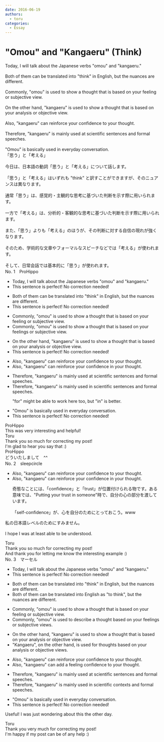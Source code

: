```yaml
---
date: 2016-06-19
authors:
  - toru
categories:
  - Essay
---
```


<h1 id="subject_show">"Omou" and "Kangaeru" (Think)</h1>
<div class="date" hidden>Jun 19, 2016 11:59</div>
<div id="post"><div id="body_show_ori">
Today, I will talk about the Japanese verbs "omou" and "kangaeru."<br/><br/>Both of them can be translated into "think" in English, but the nuances are different.<br/><br/>Commonly, "omou" is used to show a thought that is based on your feeling or subjective view.<br/><br/>On the other hand, "kangaeru" is used to show a thought that is based on your analysis or objective view.<br/><br/>Also, "kangaeru" can reinforce your confidence to your thought.<br/><br/>Therefore, "kangaeru" is mainly used at scientific sentences and formal speeches.<br/><br/>"Omou" is basically used in everyday conversation.
</div></div>

<!-- more -->

<div id="post_ja"><div id="body_show_mo">
「思う」と「考える」<br/><br/>今日は、日本語の動詞「思う」と「考える」について話します。<br/><br/>「思う」と「考える」はいずれも "think" と訳すことができますが、そのニュアンスは異なります。<br/><br/>通常「思う」は、感覚的・主観的な思考に基づいた判断を示す際に用いられます。<br/><br/>一方で「考える」は、分析的・客観的な思考に基づいた判断を示す際に用いられます。<br/><br/>また、「思う」よりも「考える」のほうが、その判断に対する自信の現れが強くなります。<br/><br/>そのため、学術的な文章やフォーマルなスピーチなどでは「考える」が使われます。<br/><br/>そして、日常会話では基本的に「思う」が使われます。
</div></div>
<div id="block"><div class="first_name"> No. 1　<span class="just_name">ProHippo</span></div><div id="block2">
<ul class="correction_field">
<li class="incorrect">Today, I will talk about the Japanese verbs "omou" and "kangaeru."</li>
<li class="corrected perfect">This sentence is perfect! No correction needed!</li>
</ul>
<ul class="correction_field">
<li class="incorrect">Both of them can be translated into "think" in English, but the nuances are different.</li>
<li class="corrected perfect">This sentence is perfect! No correction needed!</li>
</ul>
<ul class="correction_field">
<li class="incorrect">Commonly, "omou" is used to show a thought that is based on your feeling or subjective view.</li>
<li class="corrected correct">
Commonly, "omou" is used to show a thought that is based on your feeling<span class="f_blue">s</span> or subjective view.
</li>
</ul>
<ul class="correction_field">
<li class="incorrect">On the other hand, "kangaeru" is used to show a thought that is based on your analysis or objective view.</li>
<li class="corrected perfect">This sentence is perfect! No correction needed!</li>
</ul>
<ul class="correction_field">
<li class="incorrect">Also, "kangaeru" can reinforce your confidence to your thought.</li>
<li class="corrected correct">
Also, "kangaeru" can reinforce your confidence <span class="f_blue">in</span> your thought.
</li>
</ul>
<ul class="correction_field">
<li class="incorrect">Therefore, "kangaeru" is mainly used at scientific sentences and formal speeches.</li>
<li class="corrected correct">
Therefore, "kangaeru" is mainly used <span class="f_blue">in</span> scientific sentences and formal speeches.
<p class="correction_comment">"for" might be able to work here too, but "in" is better.</p>
</li>
</ul>
<ul class="correction_field">
<li class="incorrect">"Omou" is basically used in everyday conversation.</li>
<li class="corrected perfect">This sentence is perfect! No correction needed!</li>
</ul>
</div><div class="name"><span class="just_name">ProHippo</span><br>
This was very interesting and helpful!
</div>
<div class="name"><span class="just_name">Toru</span><br>
Thank you so much for correcting my post!<br/>I'm glad to hear you say that :)
</div>
<div class="name"><span class="just_name">ProHippo</span><br>
どういたしまして　^^
</div>
</div>
<div id="block"><div class="first_name"> No. 2　<span class="just_name">sleepcircle</span></div><div id="block2">
<ul class="correction_field">
<li class="incorrect">Also, "kangaeru" can reinforce your confidence to your thought.</li>
<li class="corrected correct">
Also, "kangaeru" can reinforce your confidence in your thought.
<p class="correction_comment">奇態なことには、「confidence」と「trust」が位置付けられる物です。ある意味では、"Putting your trust in someone"時で、自分の心の部分を渡しています。<br/><br/>「self-confidence」が、心を自分のためにとっておこう。www</p>
</li>
</ul>
<p class="comment_small">
 私の日本語レベルのためにすみません。
 <br/>
 <br/>
 I hope I was at least able to be understood.
</p>

</div><div class="name"><span class="just_name">Toru</span><br>
Thank you so much for correcting my post!<br/>And thank you for letting me know the interesting example :)
</div>
</div>
<div id="block"><div class="first_name"> No. 3　<span class="just_name">マーセル</span></div><div id="block2">
<ul class="correction_field">
<li class="incorrect">Today, I will talk about the Japanese verbs "omou" and "kangaeru."</li>
<li class="corrected perfect">This sentence is perfect! No correction needed!</li>
</ul>
<ul class="correction_field">
<li class="incorrect">Both of them can be translated into "think" in English, but the nuances are different.</li>
<li class="corrected correct">
Both of them can be translated into <span class="f_blue">English as "to think"</span>, but the nuances are different.
</li>
</ul>
<ul class="correction_field">
<li class="incorrect">Commonly, "omou" is used to show a thought that is based on your feeling or subjective view.</li>
<li class="corrected correct">
Commonly, "omou" is used to <span class="f_blue">describe</span> a thought based on your feeling<span class="f_blue">s</span> or subjective view<span class="f_blue">s</span>.
</li>
</ul>
<ul class="correction_field">
<li class="incorrect">On the other hand, "kangaeru" is used to show a thought that is based on your analysis or objective view.</li>
<li class="corrected correct">
<span class="f_blue">"Kangaeru", on the other hand,</span> is used <span class="f_blue">for thoughts</span> based on your analysis or objective view<span class="f_blue">s</span>.
</li>
</ul>
<ul class="correction_field">
<li class="incorrect">Also, "kangaeru" can reinforce your confidence to your thought.</li>
<li class="corrected correct">
Also, "kangaeru" can <span class="f_blue">add a feeling</span> confidence to your thought.
</li>
</ul>
<ul class="correction_field">
<li class="incorrect">Therefore, "kangaeru" is mainly used at scientific sentences and formal speeches.</li>
<li class="corrected correct">
Therefore, "kangaeru" is mainly used <span class="f_blue">in scientific contexts</span> and formal speeches.
</li>
</ul>
<ul class="correction_field">
<li class="incorrect">"Omou" is basically used in everyday conversation.</li>
<li class="corrected perfect">This sentence is perfect! No correction needed!</li>
</ul>
<p class="comment_small">
 Useful! I was just wondering about this the other day.
</p>

</div><div class="name"><span class="just_name">Toru</span><br>
Thank you very much for correcting my post!<br/>I'm happy if my post can be of any help :)
</div>
</div>
